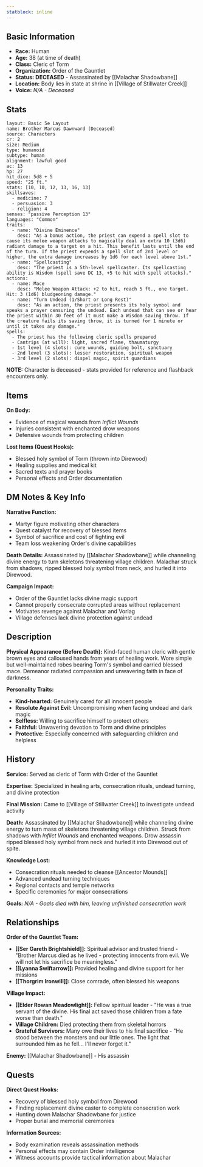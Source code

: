 ```yaml
---
statblock: inline
---
```



## Basic Information
- **Race:** Human
- **Age:** 38 (at time of death)
- **Class:** Cleric of Torm
- **Organization:** Order of the Gauntlet
- **Status:** **DECEASED** - Assassinated by [[Malachar Shadowbane]]
- **Location:** Body lies in state at shrine in [[Village of Stillwater Creek]]
- **Voice:** *N/A - Deceased*


## Stats
```statblock
layout: Basic 5e Layout
name: Brother Marcus Dawnward (Deceased)
source: Characters
cr: 2
size: Medium
type: humanoid
subtype: human
alignment: lawful good
ac: 13
hp: 27
hit_dice: 5d8 + 5
speed: "25 ft."
stats: [10, 10, 12, 13, 16, 13]
skillsaves:
  - medicine: 7
  - persuasion: 3
  - religion: 4
senses: "passive Perception 13"
languages: "Common"
traits:
  - name: "Divine Eminence"
    desc: "As a bonus action, the priest can expend a spell slot to cause its melee weapon attacks to magically deal an extra 10 (3d6) radiant damage to a target on a hit. This benefit lasts until the end of the turn. If the priest expends a spell slot of 2nd level or higher, the extra damage increases by 1d6 for each level above 1st."
  - name: "Spellcasting"
    desc: "The priest is a 5th-level spellcaster. Its spellcasting ability is Wisdom (spell save DC 13, +5 to hit with spell attacks)."
actions:
  - name: Mace
    desc: "Melee Weapon Attack: +2 to hit, reach 5 ft., one target. Hit: 3 (1d6) bludgeoning damage."
  - name: "Turn Undead (1/Short or Long Rest)"
    desc: "As an action, the priest presents its holy symbol and speaks a prayer censuring the undead. Each undead that can see or hear the priest within 30 feet of it must make a Wisdom saving throw. If the creature fails its saving throw, it is turned for 1 minute or until it takes any damage."
spells:
  - The priest has the following cleric spells prepared
  - Cantrips (at will): light, sacred flame, thaumaturgy
  - 1st level (4 slots): cure wounds, guiding bolt, sanctuary
  - 2nd level (3 slots): lesser restoration, spiritual weapon
  - 3rd level (2 slots): dispel magic, spirit guardians
```
**NOTE:** Character is deceased - stats provided for reference and flashback encounters only.

## Items
**On Body:**
- Evidence of magical wounds from *Inflict Wounds*
- Injuries consistent with enchanted drow weapons
- Defensive wounds from protecting children

**Lost Items (Quest Hooks):**
- Blessed holy symbol of Torm (thrown into Direwood)
- Healing supplies and medical kit
- Sacred texts and prayer books
- Personal effects and Order documentation

## DM Notes & Key Info
**Narrative Function:**
- Martyr figure motivating other characters
- Quest catalyst for recovery of blessed items
- Symbol of sacrifice and cost of fighting evil
- Team loss weakening Order's divine capabilities

**Death Details:** Assassinated by [[Malachar Shadowbane]] while channeling divine energy to turn skeletons threatening village children. Malachar struck from shadows, ripped blessed holy symbol from neck, and hurled it into Direwood.

**Campaign Impact:**
- Order of the Gauntlet lacks divine magic support
- Cannot properly consecrate corrupted areas without replacement
- Motivates revenge against Malachar and Vorlag
- Village defenses lack divine protection against undead

## Description
**Physical Appearance (Before Death):**
Kind-faced human cleric with gentle brown eyes and calloused hands from years of healing work. Wore simple but well-maintained robes bearing Torm's symbol and carried blessed mace. Demeanor radiated compassion and unwavering faith in face of darkness.

**Personality Traits:**
- **Kind-hearted:** Genuinely cared for all innocent people
- **Resolute Against Evil:** Uncompromising when facing undead and dark magic
- **Selfless:** Willing to sacrifice himself to protect others
- **Faithful:** Unwavering devotion to Torm and divine principles
- **Protective:** Especially concerned with safeguarding children and helpless

## History
**Service:** Served as cleric of Torm with Order of the Gauntlet

**Expertise:** Specialized in healing arts, consecration rituals, undead turning, and divine protection

**Final Mission:** Came to [[Village of Stillwater Creek]] to investigate undead activity

**Death:** Assassinated by [[Malachar Shadowbane]] while channeling divine energy to turn mass of skeletons threatening village children. Struck from shadows with *Inflict Wounds* and enchanted weapons. Drow assassin ripped blessed holy symbol from neck and hurled it into Direwood out of spite.

**Knowledge Lost:**
- Consecration rituals needed to cleanse [[Ancestor Mounds]]
- Advanced undead turning techniques
- Regional contacts and temple networks
- Specific ceremonies for major consecrations

**Goals:** *N/A - Goals died with him, leaving unfinished consecration work*

## Relationships
**Order of the Gauntlet Team:**
- **[[Ser Gareth Brightshield]]:** Spiritual advisor and trusted friend - "Brother Marcus died as he lived - protecting innocents from evil. We will not let his sacrifice be meaningless."
- **[[Lyanna Swiftarrow]]:** Provided healing and divine support for her missions
- **[[Thorgrim Ironwill]]:** Close comrade, often blessed his weapons

**Village Impact:**
- **[[Elder Rowan Meadowlight]]:** Fellow spiritual leader - "He was a true servant of the divine. His final act saved those children from a fate worse than death."
- **Village Children:** Died protecting them from skeletal horrors
- **Grateful Survivors:** Many owe their lives to his final sacrifice - "He stood between the monsters and our little ones. The light that surrounded him as he fell... I'll never forget it."

**Enemy:** [[Malachar Shadowbane]] - His assassin

## Quests
**Direct Quest Hooks:**
- Recovery of blessed holy symbol from Direwood
- Finding replacement divine caster to complete consecration work
- Hunting down Malachar Shadowbane for justice
- Proper burial and memorial ceremonies

**Information Sources:**
- Body examination reveals assassination methods
- Personal effects may contain Order intelligence
- Witness accounts provide tactical information about Malachar
